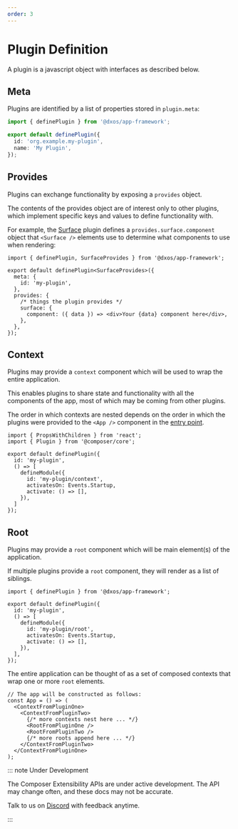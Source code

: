 ```yaml
---
order: 3
---
```


# Plugin Definition

A plugin is a javascript object with interfaces as described below.

## Meta

Plugins are identified by a list of properties stored in `plugin.meta`:

```ts
import { definePlugin } from '@dxos/app-framework';

export default definePlugin({
  id: 'org.example.my-plugin',
  name: 'My Plugin',
});
```

## Provides

Plugins can exchange functionality by exposing a `provides` object.

The contents of the provides object are of interest only to other plugins, which implement specific keys and values to define functionality with.

For example, the [Surface](surface.md) plugin defines a `provides.surface.component` object that `<Surface />` elements use to determine what components to use when rendering:

```tsx
import { definePlugin, SurfaceProvides } from '@dxos/app-framework';

export default definePlugin<SurfaceProvides>({
  meta: {
    id: 'my-plugin',
  },
  provides: {
    /* things the plugin provides */
    surface: {
      component: ({ data }) => <div>Your {data} component here</div>,
    },
  },
});
```

## Context

Plugins may provide a `context` component which will be used to wrap the entire application.

This enables plugins to share state and functionality with all the components of the app, most of which may be coming from other plugins.

The order in which contexts are nested depends on the order in which the plugins were provided to the `<App />` component in the [entry point](entry.md).

```tsx
import { PropsWithChildren } from 'react';
import { Plugin } from '@composer/core';

export default definePlugin({
  id: 'my-plugin',
  () => [
    defineModule({
      id: 'my-plugin/context',
      activatesOn: Events.Startup,
      activate: () => [],
    }),
  ]
});
```

## Root

Plugins may provide a `root` component which will be main element(s) of the application.

If multiple plugins provide a `root` component, they will render as a list of siblings.

```tsx
import { definePlugin } from '@dxos/app-framework';

export default definePlugin({
  id: 'my-plugin',
  () => [
    defineModule({
      id: 'my-plugin/root',
      activatesOn: Events.Startup,
      activate: () => [],
    }),
  ],
});
```

The entire application can be thought of as a set of composed contexts that wrap one or more `root` elements.

```tsx
// The app will be constructed as follows:
const App = () => (
  <ContextFromPluginOne>
    <ContextFromPluginTwo>
      {/* more contexts nest here ... */}
      <RootFromPluginOne />
      <RootFromPluginTwo />
      {/* more roots append here ... */}
    </ContextFromPluginTwo>
  </ContextFromPluginOne>
);
```

::: note Under Development

The Composer Extensibility APIs are under active development. The API may change often, and these docs may not be accurate.

Talk to us on [Discord](https://dxos.org/discord) with feedback anytime.

:::
